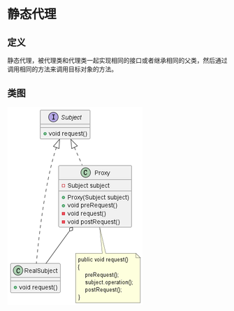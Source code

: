 # 静态代理

## 定义

静态代理，被代理类和代理类一起实现相同的接口或者继承相同的父类，然后通过调用相同的方法来调用目标对象的方法。

## 类图

![静态代理](../../../../../../../../src/main/resources/static/statics/diagram.png '静态代理')
